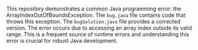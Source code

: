 This repository demonstrates a common Java programming error: the ArrayIndexOutOfBoundsException. The `bug.java` file contains code that throws this exception. The `bugSolution.java` file provides a corrected version.  The error occurs due to accessing an array index outside its valid range.  This is a frequent source of runtime errors and understanding this error is crucial for robust Java development.